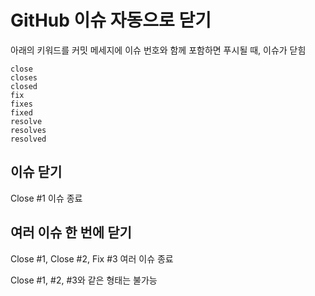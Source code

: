 # GitHub 이슈 자동으로 닫기

아래의 키워드를 커밋 메세지에 이슈 번호와 함께 포함하면 푸시될 때, 이슈가 닫힘

```
close
closes
closed
fix
fixes
fixed
resolve
resolves
resolved
```

## 이슈 닫기

Close #1 이슈 종료

## 여러 이슈 한 번에 닫기

Close #1, Close #2, Fix #3 여러 이슈 종료  

Close #1, #2, #3와 같은 형태는 불가능
